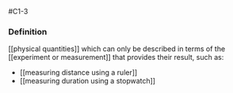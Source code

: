#C1-3 

### Definition
[[physical quantities]] which can only be described in terms of the [[experiment or measurement]] that provides their result, such as:

- [[measuring distance using a ruler]]
- [[measuring duration using a stopwatch]]

